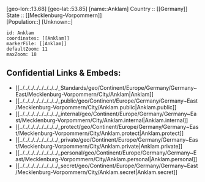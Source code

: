 ﻿---
location: [53.85,13.68] 
mapzoom: [7,12] 
mapmarker: city 
type: City
tags:
- geo/City


SpocWebEntityId: 28832
isDeleted: false
confidential: public

---
[geo-lon::13.68] 
[geo-lat::53.85] 
[name::Anklam] 
Country :: [[Germany]]  
State :: [[Mecklenburg-Vorpommern]]  
[Population::] 
[Unknown::] 


```leaflet
id: Anklam
coordinates: [[Anklam]] 
markerFile: [[Anklam]] 
defaultZoom: 11 
maxZoom: 18
```


## Confidential Links & Embeds: 
- [[../../../../../../../../_Standards/geo/Continent/Europe/Germany/Germany~East/Mecklenburg-Vorpommern/City/Anklam|Anklam]] 
- [[../../../../../../../../_public/geo/Continent/Europe/Germany/Germany~East/Mecklenburg-Vorpommern/City/Anklam.public|Anklam.public]] 
- [[../../../../../../../../_internal/geo/Continent/Europe/Germany/Germany~East/Mecklenburg-Vorpommern/City/Anklam.internal|Anklam.internal]] 
- [[../../../../../../../../_protect/geo/Continent/Europe/Germany/Germany~East/Mecklenburg-Vorpommern/City/Anklam.protect|Anklam.protect]] 
- [[../../../../../../../../_private/geo/Continent/Europe/Germany/Germany~East/Mecklenburg-Vorpommern/City/Anklam.private|Anklam.private]] 
- [[../../../../../../../../_personal/geo/Continent/Europe/Germany/Germany~East/Mecklenburg-Vorpommern/City/Anklam.personal|Anklam.personal]] 
- [[../../../../../../../../_secret/geo/Continent/Europe/Germany/Germany~East/Mecklenburg-Vorpommern/City/Anklam.secret|Anklam.secret]] 
